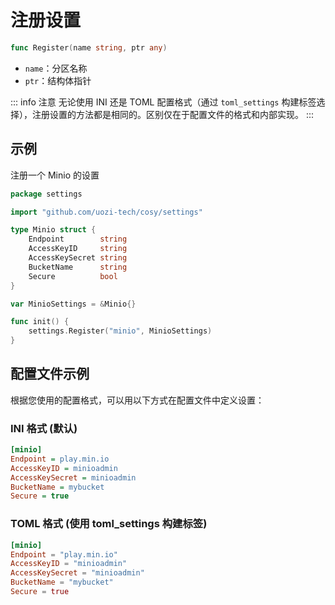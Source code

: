 # 注册设置

```go
func Register(name string, ptr any)
```

- `name`：分区名称
- `ptr`：结构体指针

::: info 注意
无论使用 INI 还是 TOML 配置格式（通过 `toml_settings` 构建标签选择），注册设置的方法都是相同的。区别仅在于配置文件的格式和内部实现。
:::

## 示例
注册一个 Minio 的设置

```go
package settings

import "github.com/uozi-tech/cosy/settings"

type Minio struct {
	Endpoint        string
	AccessKeyID     string
	AccessKeySecret string
	BucketName      string
	Secure          bool
}

var MinioSettings = &Minio{}

func init() {
	settings.Register("minio", MinioSettings)
}
```

## 配置文件示例

根据您使用的配置格式，可以用以下方式在配置文件中定义设置：

### INI 格式 (默认)

```ini
[minio]
Endpoint = play.min.io
AccessKeyID = minioadmin
AccessKeySecret = minioadmin
BucketName = mybucket
Secure = true
```

### TOML 格式 (使用 toml_settings 构建标签)

```toml
[minio]
Endpoint = "play.min.io"
AccessKeyID = "minioadmin"
AccessKeySecret = "minioadmin"
BucketName = "mybucket"
Secure = true
```
